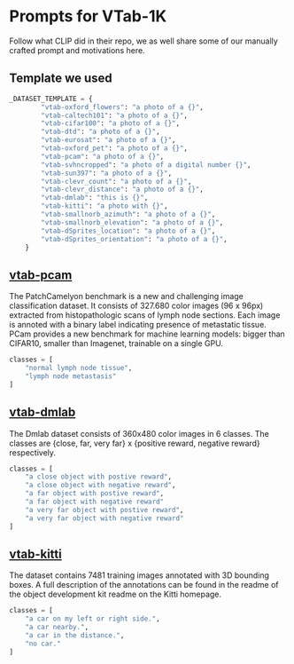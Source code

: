 # Prompts for VTab-1K

Follow what CLIP did in their repo, we as well share some of our manually crafted prompt and motivations here.

## Template we used
```py
_DATASET_TEMPLATE = {
        "vtab-oxford_flowers": "a photo of a {}",
        "vtab-caltech101": "a photo of a {}",
        "vtab-cifar100": "a photo of a {}",
        "vtab-dtd": "a photo of a {}",
        "vtab-eurosat": "a photo of a {}",
        "vtab-oxford_pet": "a photo of a {}",
        "vtab-pcam": "a photo of a {}",
        "vtab-svhncropped": "a photo of a digital number {}",
        "vtab-sun397": "a photo of a {}",
        "vtab-clevr_count": "a photo of a {}",
        "vtab-clevr_distance": "a photo of a {}",
        "vtab-dmlab": "this is {}",
        "vtab-kitti": "a photo with {}",
        "vtab-smallnorb_azimuth": "a photo of a {}",
        "vtab-smallnorb_elevation": "a photo of a {}",
        "vtab-dSprites_location": "a photo of a {}",
        "vtab-dSprites_orientation": "a photo of a {}",
    }
```

## [vtab-pcam](https://www.tensorflow.org/datasets/catalog/patch_camelyon)
The PatchCamelyon benchmark is a new and challenging image classification dataset. It consists of 327.680 color images (96 x 96px) extracted from histopathologic scans of lymph node sections. Each image is annoted with a binary label indicating presence of metastatic tissue. PCam provides a new benchmark for machine learning models: bigger than CIFAR10, smaller than Imagenet, trainable on a single GPU.
```py
classes = [
    "normal lymph node tissue",
    "lymph node metastasis"
]
```

## [vtab-dmlab](https://www.tensorflow.org/datasets/catalog/dmlab)

The Dmlab dataset consists of 360x480 color images in 6 classes. The classes are {close, far, very far} x {positive reward, negative reward} respectively.

```py
classes = [
    "a close object with postive reward",
    "a close object with negative reward",
    "a far object with postive reward",
    "a far object with negative reward"
    "a very far object with postive reward",
    "a very far object with negative reward"
]
```

## [vtab-kitti](https://www.tensorflow.org/datasets/catalog/kitti)
The dataset contains 7481 training images annotated with 3D bounding boxes. A full description of the annotations can be found in the readme of the object development kit readme on the Kitti homepage.
```py
classes = [
    "a car on my left or right side.",
    "a car nearby.",
    "a car in the distance.",
    "no car."
]
```